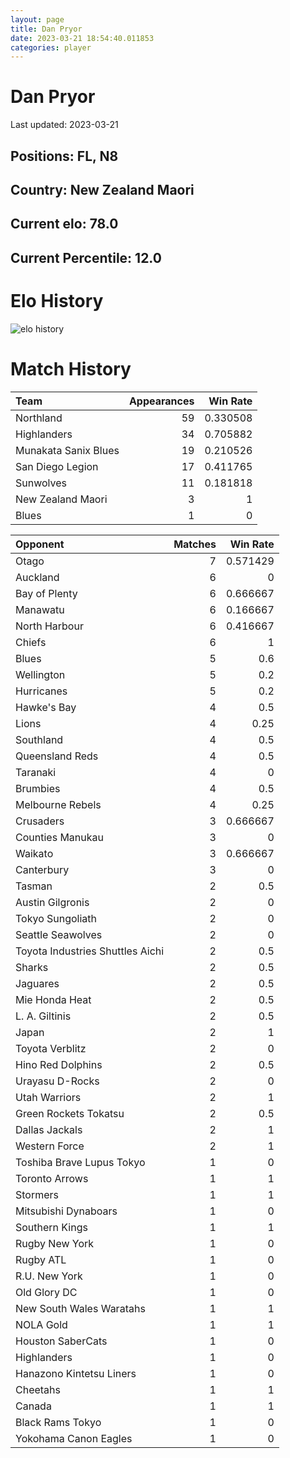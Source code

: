 ```yaml
---  
layout: page  
title: Dan Pryor  
date: 2023-03-21 18:54:40.011853  
categories: player  
---
```

# Dan Pryor


Last updated: 2023-03-21
## Positions: FL, N8

## Country: New Zealand Maori

## Current elo: 78.0

## Current Percentile: 12.0

# Elo History


![elo history](history_DanPryor.png)
# Match History


| Team                 |   Appearances |   Win Rate |
|:---------------------|--------------:|-----------:|
| Northland            |            59 |   0.330508 |
| Highlanders          |            34 |   0.705882 |
| Munakata Sanix Blues |            19 |   0.210526 |
| San Diego Legion     |            17 |   0.411765 |
| Sunwolves            |            11 |   0.181818 |
| New Zealand Maori    |             3 |   1        |
| Blues                |             1 |   0        |

| Opponent                         |   Matches |   Win Rate |
|:---------------------------------|----------:|-----------:|
| Otago                            |         7 |   0.571429 |
| Auckland                         |         6 |   0        |
| Bay of Plenty                    |         6 |   0.666667 |
| Manawatu                         |         6 |   0.166667 |
| North Harbour                    |         6 |   0.416667 |
| Chiefs                           |         6 |   1        |
| Blues                            |         5 |   0.6      |
| Wellington                       |         5 |   0.2      |
| Hurricanes                       |         5 |   0.2      |
| Hawke's Bay                      |         4 |   0.5      |
| Lions                            |         4 |   0.25     |
| Southland                        |         4 |   0.5      |
| Queensland Reds                  |         4 |   0.5      |
| Taranaki                         |         4 |   0        |
| Brumbies                         |         4 |   0.5      |
| Melbourne Rebels                 |         4 |   0.25     |
| Crusaders                        |         3 |   0.666667 |
| Counties Manukau                 |         3 |   0        |
| Waikato                          |         3 |   0.666667 |
| Canterbury                       |         3 |   0        |
| Tasman                           |         2 |   0.5      |
| Austin Gilgronis                 |         2 |   0        |
| Tokyo Sungoliath                 |         2 |   0        |
| Seattle Seawolves                |         2 |   0        |
| Toyota Industries Shuttles Aichi |         2 |   0.5      |
| Sharks                           |         2 |   0.5      |
| Jaguares                         |         2 |   0.5      |
| Mie Honda Heat                   |         2 |   0.5      |
| L. A. Giltinis                   |         2 |   0.5      |
| Japan                            |         2 |   1        |
| Toyota Verblitz                  |         2 |   0        |
| Hino Red Dolphins                |         2 |   0.5      |
| Urayasu D-Rocks                  |         2 |   0        |
| Utah Warriors                    |         2 |   1        |
| Green Rockets Tokatsu            |         2 |   0.5      |
| Dallas Jackals                   |         2 |   1        |
| Western Force                    |         2 |   1        |
| Toshiba Brave Lupus Tokyo        |         1 |   0        |
| Toronto Arrows                   |         1 |   1        |
| Stormers                         |         1 |   1        |
| Mitsubishi Dynaboars             |         1 |   0        |
| Southern Kings                   |         1 |   1        |
| Rugby New York                   |         1 |   0        |
| Rugby ATL                        |         1 |   0        |
| R.U. New York                    |         1 |   0        |
| Old Glory DC                     |         1 |   0        |
| New South Wales Waratahs         |         1 |   1        |
| NOLA Gold                        |         1 |   1        |
| Houston SaberCats                |         1 |   0        |
| Highlanders                      |         1 |   0        |
| Hanazono Kintetsu Liners         |         1 |   0        |
| Cheetahs                         |         1 |   1        |
| Canada                           |         1 |   1        |
| Black Rams Tokyo                 |         1 |   0        |
| Yokohama Canon Eagles            |         1 |   0        |